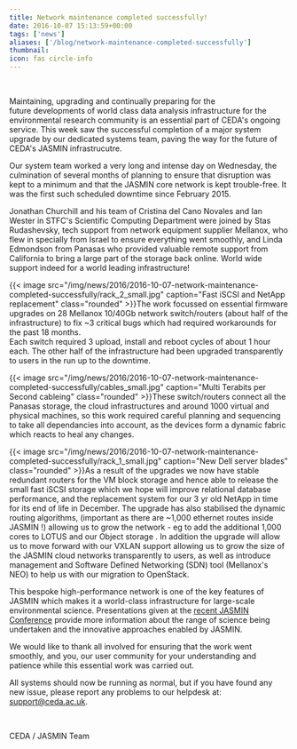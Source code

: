 ```yaml
---
title: Network maintenance completed successfully!
date: 2016-10-07 15:13:59+00:00
tags: ['news']
aliases: ['/blog/network-maintenance-completed-successfully']
thumbnail: 
icon: fas circle-info
---
```

 

Maintaining, upgrading and continually preparing for the future developments of world class data analysis infrastructure for the environmental research community is an essential part of CEDA's ongoing service. This week saw the successful completion of a major system upgrade by our dedicated systems team, paving the way for the future of CEDA's JASMIN infrastrucutre.


Our system team worked a very long and intense day on Wednesday, the culmination of several months of planning to ensure that disruption was kept to a minimum and that the JASMIN core network is kept trouble-free. It was the first such scheduled downtime since February 2015.


Jonathan Churchill and his team of Cristina del Cano Novales and Ian Wester in STFC's Scientific Computing Department were joined by Stas Rudashevsky, tech support from network equipment supplier Mellanox, who flew in specially from Israel to ensure everything went smoothly, and Linda Edmondson from Panasas who provided valuable remote support from California to bring a large part of the storage back online. World wide support indeed for a world leading infrastructure!


{{< image src="/img/news/2016/2016-10-07-network-maintenance-completed-successfully/rack_2_small.jpg"  caption="Fast iSCSI and NetApp replacement" class="rounded" >}}The work focussed on essential firmware upgrades on 28 Mellanox 10/40Gb network switch/routers (about half of the infrastructure) to fix ~3 critical bugs which had required workarounds for the past 18 months.   
 Each switch required 3 upload, install and reboot cycles of about 1 hour each. The other half of the infrastructure had been upgraded transparently to users in the run up to the downtime.


{{< image src="/img/news/2016/2016-10-07-network-maintenance-completed-successfully/cables_small.jpg"  caption="Multi Terabits per Second cableing" class="rounded" >}}These switch/routers connect all the Panasas storage, the cloud infrastructures and around 1000 virtual and physical machines, so this work required careful planning and sequencing to take all dependancies into account, as the devices form a dynamic fabric which reacts to heal any changes.


{{< image src="/img/news/2016/2016-10-07-network-maintenance-completed-successfully/rack_1_small.jpg"  caption="New Dell server blades" class="rounded" >}}As a result of the upgrades we now have stable redundant routers for the VM block storage and hence able to release the small fast iSCSI storage which we hope will improve relational database performance, and the replacement system for our 3 yr old NetApp in time for its end of life in December. The upgrade has also stabilised the dynamic routing algorithms, (important as there are ~1,000 ethernet routes inside JASMIN !) allowing us to grow the network - eg to add the additional 1,000 cores to LOTUS and our Object storage . In addition the upgrade will allow us to move forward with our VXLAN support allowing us to grow the size of the JASMIN cloud networks transparently to users, as well as introduce management and Software Defined Networking (SDN) tool (Mellanox's NEO) to help us with our migration to OpenStack.


This bespoke high-performance network is one of the key features of JASMIN which makes it a world-class infrastructure for large-scale environmental science. Presentations given at the [recent JASMIN Conference](http://www.jasmin.ac.uk/jasmin-users/events/jasmin-conference-2016/ "Read more details about JASMIN at the recent JASMIN conference") provide more information about the range of science being undertaken and the innovative approaches enabled by JASMIN.


We would like to thank all involved for ensuring that the work went smoothly, and you, our user community for your understanding and patience while this essential work was carried out.


All systems should now be running as normal, but if you have found any new issue, please report any problems to our helpdesk at: support@ceda.ac.uk.


 


CEDA / JASMIN Team



 